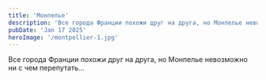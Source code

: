 ```yaml
---
title: 'Монпелье'
description: 'Все города Франции похожи друг на друга, но Монпелье невозможно ни с чем перепутать...'
pubDate: 'Jan 17 2025'
heroImage: '/montpellier-1.jpg'
---
```


Все города Франции похожи друг на друга, но Монпелье невозможно ни с чем перепутать...
